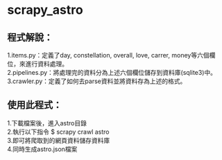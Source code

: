 # scrapy_astro
## 程式解說：
1.items.py：定義了day, constellation, overall, love, carrer, money等六個欄位，來進行資料處理。  
2.pipelines.py：將處理完的資料分為上述六個欄位儲存到資料庫(sqlite3)中。  
3.crawler.py：定義了如何去parse資料並將資料存為上述的格式。  

## 使用此程式：
1.下載檔案後，進入astro目錄  
2.執行以下指令 $ scrapy crawl astro  
3.即可將爬取到的網頁資料儲存資料庫  
4.同時生成astro.json檔案  


